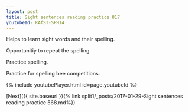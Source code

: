 ```yaml
---
layout: post
title: Sight sentences reading practice 817
youtubeId: KAfST-SPHI4
---
```

 
 
Helps to learn sight words and their spelling.

Opportunitiy to repeat the spelling. 

Practice spelling. 
 
Practice for spelling bee competitions. 
 
{% include youtubePlayer.html id=page.youtubeId %}
 
 

[Next]({{ site.baseurl }}{% link  split1/_posts/2017-01-29-Sight sentences reading practice 568.md%})
 
